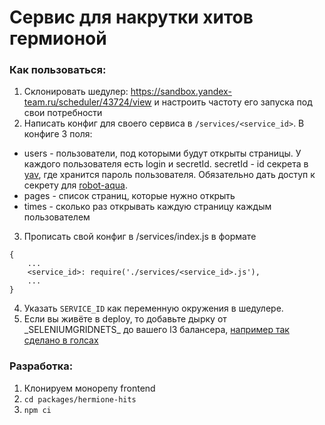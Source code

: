 # Сервис для накрутки хитов гермионой

### Как пользоваться:
1. Склонировать шедулер: https://sandbox.yandex-team.ru/scheduler/43724/view и настроить частоту его запуска под свои потребности
2. Написать конфиг для своего сервиса в ```/services/<service_id>```.
В конфиге 3 поля:
 - users - пользователи, под которыми будут открыты страницы. У каждого пользователя есть login и secretId. secretId - id секрета в [yav](https://yav.yandex-team.ru), где хранится пароль пользователя. Обязательно дать доступ к секрету для [robot-aqua](https://staff.yandex-team.ru/robot-aqua).
 - pages - список страниц, которые нужно открыть
 - times - сколько раз открывать каждую страницу каждым пользователем
3. Прописать свой конфиг в /services/index.js в формате
```
{
    ...
    <service_id>: require('./services/<service_id>.js'),
    ...
}
```
4. Указать ```SERVICE_ID``` как переменную окружения в шедулере.
5. Если вы живёте в deploy, то добавьте дырку от \_SELENIUMGRIDNETS\_ до вашего l3 балансера, [например так сделано в голсах](https://puncher.yandex-team.ru/?id=606703ec7fd2864291076508)

### Разработка:
1. Клонируем монорепу frontend
2. `cd packages/hermione-hits`
3. `npm ci`
